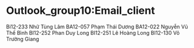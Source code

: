 # Outlook_group10:Email_client
Bi12-233	Nhữ Tùng Lâm
BA12-057	Phạm Thái Dương
BA12-022	Nguyễn Vũ Thế Bình
BI12-252	Phan Duy Long
BI12-251	Lê Hoàng Long
BI12-130	Võ Trường Giang
